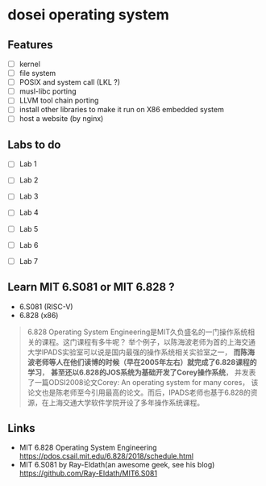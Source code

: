 # dosei operating system



## Features 
- [ ] kernel
- [ ] file system
- [ ] POSIX and system call (LKL ?)
- [ ] musl-libc porting 
- [ ] LLVM tool chain porting 
- [ ] install other libraries to make it run on X86 embedded system 
- [ ] host a website (by nginx)

## Labs to do 
- [ ] Lab 1 
- [ ] Lab 2 
- [ ] Lab 3 
- [ ] Lab 4 
- [ ] Lab 5 
- [ ] Lab 6 
- [ ] Lab 7 


## Learn MIT 6.S081 or MIT 6.828 ? 
* 6.S081    (RISC-V)
* 6.828     (x86)

> 6.828 Operating System Engineering是MIT久负盛名的一门操作系统相关的课程。这门课程有多牛呢？
> 举个例子，以陈海波老师为首的上海交通大学IPADS实验室可以说是国内最强的操作系统相关实验室之一，
> **而陈海波老师等人在他们读博的时候（早在2005年左右）就完成了6.828课程的学习**，
> **甚至还以6.828的JOS系统为基础开发了Corey操作系统**，
> 并发表了一篇ODSI2008论文Corey: An operating system for many cores，
> 该论文也是陈老师至今引用最高的论文。而后，IPADS老师也基于6.828的资源，在上海交通大学软件学院开设了多年操作系统课程。

## Links 

- MIT 6.828 Operating System Engineering <https://pdos.csail.mit.edu/6.828/2018/schedule.html> 
- MIT 6.S081 by Ray-Eldath(an awesome geek, see his blog) https://github.com/Ray-Eldath/MIT6.S081
